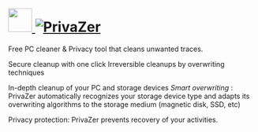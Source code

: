 # [<img src="https://cdn.rawgit.com/AdmiringWorm/chocolatey-packages/17528bfd469d3642519db241e1ab1e838f226a77/icons/privazer.png" height="48" width="48" /> ![PrivaZer](https://img.shields.io/chocolatey/v/privazer.svg?label=PrivaZer&style=for-the-badge)](https://chocolatey.org/packages/privazer)

Free PC cleaner & Privacy tool that cleans unwanted traces.

Secure cleanup with one click Irreversible cleanups by overwriting techniques

In-depth cleanup of your PC and storage devices *Smart overwriting* : PrivaZer automatically recognizes your storage device type and adapts its overwriting algorithms to the storage medium (magnetic disk, SSD, etc)

Privacy protection: PrivaZer prevents recovery of your activities.
